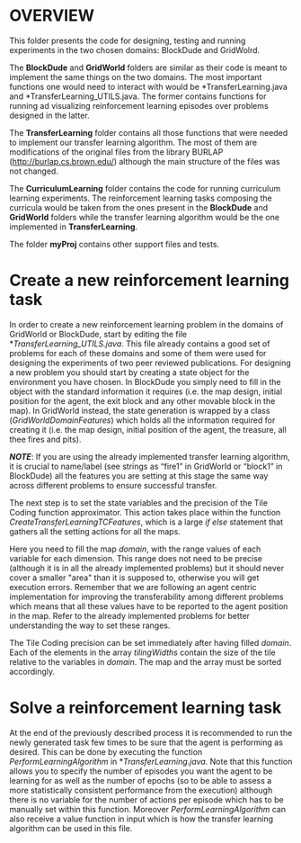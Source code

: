 # OVERVIEW

This folder presents the code for designing, testing and running experiments in the two chosen domains: BlockDude and GridWolrd.

The **BlockDude** and **GridWorld** folders are similar as their code is meant to implement the same things on the two domains. The most important functions one would need to interact with would be *TransferLearning.java and *TransferLearning_UTILS.java. The former contains functions for running ad visualizing reinforcement learning episodes over problems designed in the latter.

The **TransferLearning** folder contains all those functions that were needed to implement our transfer learning algorithm. The most of them are modifications of the original files from the library BURLAP (http://burlap.cs.brown.edu/) although the main structure of the files was not changed.

The **CurriculumLearning** folder contains the code for running curriculum learning experiments. The reinforcement learning tasks composing the curricula would be taken from the ones present in the **BlockDude** and **GridWorld** folders while the transfer learning algorithm would be the one implemented in **TransferLearning**.

The folder **myProj** contains other support files and tests.

# Create a new reinforcement learning task

In order to create a new reinforcement learning problem in the domains of GridWorld or BlockDude, start by editing the file **TransferLearning_UTILS.java*. 
This file already contains a good set of problems for each of these domains and some of them were used for designing the experiments of two peer reviewed publications.
For designing a new problem you should start by creating a state object for the environment you have chosen. 
In BlockDude you simply need to fill in the object with the standard information it requires (i.e. the map design, initial position for the agent, the exit block and any other movable block in the map). 
In GridWorld instead, the state generation is wrapped by a class (*GridWorldDomainFeatures*) which holds all the information required for creating it (i.e. the map design, initial position of the agent, the treasure, all thee fires and pits).

***NOTE***: If you are using the already implemented transfer learning algorithm, it is crucial to name/label (see strings as “fire1” in GridWorld or “block1” in BlockDude) all the features you are setting at this stage the same way across different problems to ensure successful transfer.

The next step is to set the state variables and the precision of the Tile Coding function approximator. This action takes place within the function *CreateTransferLearningTCFeatures*, which is a large *if else* statement that gathers all the setting actions for all the maps. 

Here you need to fill the map *domain*, with the range values of each variable for each dimension. This range does not need to be precise (although it is in all the already implemented problems) but it should never cover a smaller "area" than it is supposed to, otherwise you will get execution errors. Remember that we are following an agent centric implementation for improving the transferability among different problems which means that all these values have to be reported to the agent position in the map. Refer to the already implemented problems for better understanding the way to set these ranges.

The Tile Coding precision can be set immediately after having filled *domain*. Each of the elements in the array *tilingWidths* contain the size of the tile relative to the variables in *domain*. The map and the array must be sorted accordingly.

# Solve a reinforcement learning task

At the end of the previously described process it is recommended to run the newly generated task few times to be sure that the agent is performing as desired. This can be done by executing the function *PerformLearningAlgorithm* in **TransferLearning.java*. Note that this function allows you to specify the number of episodes you want the agent to be learning for as well as the number of epochs (so to be able to assess a more statistically consistent performance from the execution) although there is no variable for the number of actions per episode which has to be manually set within this function. Moreover *PerformLearningAlgorithm* can also receive a value function in input which is how the transfer learning algorithm can be used in this file.
